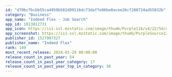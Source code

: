 ```yaml
---
id: "d70bc7bcbb55ca4950b582d89116dc73daffe06be0acee26cf288724ad55032b"
category: "Business"
app_name: "Indeed Flex - Job Search"
app_id: 1013812731
app_icon: https://is1-ssl.mzstatic.com/image/thumb/Purple116/v4/22/5d/df/225ddfe5-24a6-0b08-4586-53bf69972b8f/AppIcon-0-0-1x_U007ephone-0-0-85-220.png/1024x1024bb.png
app_screenshot: https://is1-ssl.mzstatic.com/image/thumb/PurpleSource126/v4/2e/a5/f9/2ea5f935-b9f5-b7af-c3f5-d493622b3042/5ea3014c-6e80-4130-889b-5e6816e55ae8_6.5-inch_Screenshot_1.png/1284x2778bb.png
publisher_id: 1527997327
publisher_name: "Indeed Flex"
rank: 149
most_recent_release: 2024-01-29 00:00:00
release_count_in_past_year: 54
release_count_in_past_year_category: 17
release_count_in_past_year_top_in_category: 38
---
```

